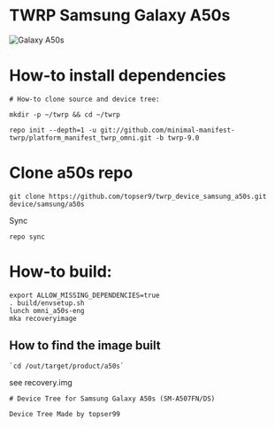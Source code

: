 # TWRP Samsung Galaxy A50s
![Galaxy A50s](https://fdn2.gsmarena.com/vv/bigpic/samsung-galaxy-a50s.jpg "Galaxy A50s")
# How-to install dependencies
```
# How-to clone source and device tree:

mkdir -p ~/twrp && cd ~/twrp

repo init --depth=1 -u git://github.com/minimal-manifest-twrp/platform_manifest_twrp_omni.git -b twrp-9.0
```
# Clone a50s repo
```
git clone https://github.com/topser9/twrp_device_samsung_a50s.git device/samsung/a50s
```
Sync
```
repo sync
```
# How-to build:
```
export ALLOW_MISSING_DEPENDENCIES=true
. build/envsetup.sh
lunch omni_a50s-eng
mka recoveryimage
```
## How to find the image built
```
`cd /out/target/product/a50s`
```
see recovery.img
```
# Device Tree for Samsung Galaxy A50s (SM-A507FN/DS)

Device Tree Made by topser99
```
